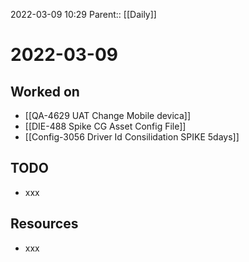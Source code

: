 2022-03-09 10:29
Parent:: [[Daily]]

# 2022-03-09

## Worked on

- [[QA-4629 UAT Change Mobile devica]]
- [[DIE-488 Spike CG Asset Config File]]
- [[Config-3056 Driver Id Consilidation SPIKE 5days]]

## TODO

- xxx

## Resources

- xxx
